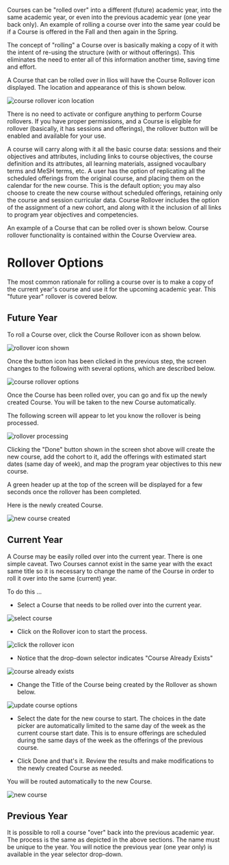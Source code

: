 Courses can be "rolled over" into a different (future) academic year, into the same academic year, or even into the previous academic year (one year back only). An example of rolling a course over into the same year could be if a Course is offered in the Fall and then again in the Spring.

The concept of "rolling" a Course over is basically making a copy of it with the intent of re-using the structure (with or without offerings). This eliminates the need to enter all of this information another time, saving time and effort.

A Course that can be rolled over in Ilios will have the Course Rollover icon displayed. The location and appearance of this is shown below.

![course rollover icon location](../../images/course_rollover/course_rollover_button.png)

There is no need to activate or configure anything to perform Course rollovers. If you have proper permissions, and a Course is eligible for rollover (basically, it has sessions and offerings), the rollover button will be enabled and available for your use.

A course will carry along with it all the basic course data: sessions and their objectives and attributes, including links to course objectives, the course definition and its attributes, all learning materials, assigned vocaulbary terms and MeSH terms, etc. A user has the option of replicating all the scheduled offerings from the original course, and placing them on the calendar for the new course. This is the default option; you may also choose to create the new course without scheduled offerings, retaining only the course and session curricular data. Course Rollover includes the option of the assignment of a new cohort, and along with it the inclusion of all links to program year objectives and competencies. 

An example of a Course that can be rolled over is shown below. Course rollover functionality is contained within the Course Overview area.

# Rollover Options

The most common rationale for rolling a course over is to make a copy of the current year's course and use it for the upcoming academic year. This "future year" rollover is covered below.

## Future Year

To roll a Course over, click the Course Rollover icon as shown below.

![rollover icon shown](../../images/course_rollover/rollover_icon_shown.png)

Once the button icon has been clicked in the previous step, the screen changes to the following with several options, which are described below.

![course rollover options](../../images/course_rollover/course_rollover_options.png)

Once the Course has been rolled over, you can go and fix up the newly created Course. You will be taken to the new Course automatically. 

The following screen will appear to let you know the rollover is being processed. 

![rollover processing](../../images/course_rollover/rollover_processing.png)

Clicking the "Done" button shown in the screen shot above will create the new course, add the cohort to it, add the offerings with estimated start dates (same day of week), and map the program year objectives to this new course.

A green header up at the top of the screen will be displayed for a few seconds once the rollover has been completed. 

Here is the newly created Course.

![new course created](../../images/course_rollover/new_course_created.png)

## Current Year

A Course may be easily rolled over into the current year. There is one simple caveat. Two Courses cannot exist in the same year with the exact same title so it is necessary to change the name of the Course in order to roll it over into the same (current) year.

To do this ...

* Select a Course that needs to be rolled over into the current year.

![select course](../../images/course_rollover/select_course.png)

* Click on the Rollover icon to start the process.

![click the rollover icon](../../images/course_rollover/click_rollover_button.png)

* Notice that the drop-down selector indicates "Course Already Exists"

![course already exists](../../images/course_rollover/course_already_exists.png)

* Change the Title of the Course being created by the Rollover as shown below.

![update course options](../../images/course_rollover/update_course_options.png)

* Select the date for the new course to start.  The choices in the date picker are automatically limited to the same day of the week as the current course start date.  This is to ensure offerings are scheduled during the same days of the week as the offerings of the previous course.

* Click Done and that's it.  Review the results and make modifications to the newly created Course as needed.

You will be routed automatically to the new Course.

![new course](../../images/course_rollover/new_course.png)

## Previous Year

It is possible to roll a course "over" back into the previous academic year. The process is the same as depicted in the above sections. The name must be unique to the year. You will notice the previous year (one year only) is available in the year selector drop-down.


